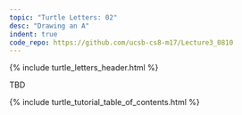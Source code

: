 ```yaml
---
topic: "Turtle Letters: 02"
desc: "Drawing an A"
indent: true
code_repo: https://github.com/ucsb-cs8-m17/Lecture3_0810
---
```


{% include turtle_letters_header.html %}


TBD


{% include turtle_tutorial_table_of_contents.html %}
